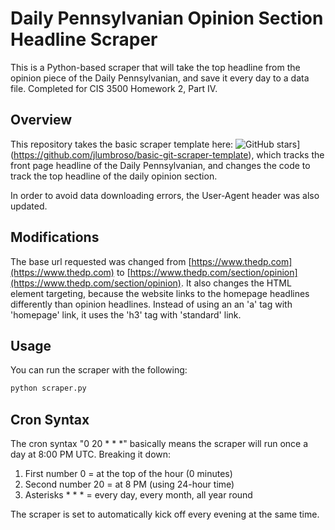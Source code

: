 # Daily Pennsylvanian Opinion Section Headline Scraper

This is a Python-based scraper that will take the top headline from the opinion piece of the Daily Pennsylvanian, and save it every day to a data file. Completed for CIS 3500 Homework 2, Part IV. 

## Overview

This repository takes the basic scraper template here: ![GitHub stars](https://img.shields.io/github/stars/username/repository?style=social)](https://github.com/jlumbroso/basic-git-scraper-template), which tracks the front page headline of the Daily Pennsylvanian, and changes the code to track the top headline of the daily opinion section. 

In order to avoid data downloading errors, the User-Agent header was also updated. 

## Modifications

The base url requested was changed from [https://www.thedp.com](https://www.thedp.com) to [https://www.thedp.com/section/opinion](https://www.thedp.com/section/opinion). It also changes the HTML element targeting, because the website links to the homepage headlines differently than opinion headlines. Instead of using an an 'a' tag with 'homepage' link, it uses the 'h3' tag with 'standard' link. 

## Usage

You can run the scraper with the following: 
```sh
python scraper.py
```
## Cron Syntax

The cron syntax "0 20 * * *" basically means the scraper will run once a day at 8:00 PM UTC. Breaking it down:

1. First number 0 = at the top of the hour (0 minutes)
2. Second number 20 = at 8 PM (using 24-hour time)
3. Asterisks * * * = every day, every month, all year round

The scraper is set to automatically kick off every evening at the same time.
